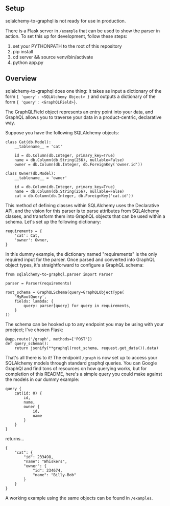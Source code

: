 ## Setup

sqlalchemy-to-graphql is not ready for use in production.

There is a Flask server in `/example` that can be used to show the parser in action. To set this up for development, follow these steps:
1. set your PYTHONPATH to the root of this repository
2. pip install
3. cd server && source venv/bin/activate
4. python app.py

## Overview

sqlalchemy-to-graphql does one thing: It takes as input a dictionary of the form ```{ 'query': <SQLAlchemy Object> }``` and outputs a dictionary of the form ```{ 'query': <GraphQLField>}```.

The GraphQLField object represents an entry point into your data, and GraphQL allows you to traverse your data in a product-centric, declarative way.

Suppose you have the following SQLAlchemy objects:

```
class Cat(db.Model):
    __tablename__ = 'cat'

    id = db.Column(db.Integer, primary_key=True)
    name = db.Column(db.String(256), nullable=False)
    owner = db.Column(db.Integer, db.ForeignKey('owner.id'))

class Owner(db.Model):
    __tablename__ = 'owner'

    id = db.Column(db.Integer, primary_key=True)
    name = db.Column(db.String(256), nullable=False)
    cat = db.Column(db.Integer, db.ForeignKey('cat.id'))
```

This method of defining classes within SQLAlchemy uses the Declarative API, and the vision for this parser is to parse attributes from SQLAlchemy classes, and transform them into GraphQL objects that can be used within a schema. Let's set up the following dictionary:

```
requirements = {
    'cat': Cat,
    'owner': Owner,
}
```

In this dummy example, the dictionary named "requirements" is the only required input for the parser. Once parsed and converted into GraphQL object types, it's straightforward to configure a GraphQL schema:

```
from sqlalchemy-to-graphql.parser import Parser

parser = Parser(requirements)

root_schema = GraphQLSchema(query=GraphQLObjectType(
    'MyRootQuery',
    fields: lambda: {
        query: parser[query] for query in requirements,
    }
))
```

The schema can be hooked up to any endpoint you may be using with your proeject; I've chosen Flask:

```
@app.route('/graph', methods=['POST'])
def query_schema():
    return jsonify(**graphql(root_schema, request.get_data()).data)
```

That's all there is to it! The endpoint `/graph` is now set up to access your SQLAlchemy models through standard graphql queries. You can Google GraphQl and find tons of resources on how querying works, but for completion of this README, here's a simple query you could make against the models in our dummy example:

```
query {
    cat(id: 0) {
        id,
        name,
        owner {
            id,
            name
        }
    }
}
```
returns...
```
{
    "cat": {
        "id": 233498,
        "name": "Whiskers",
        "owner": {
            "id": 234674,
            "name": "Billy-Bob"
        }
    }
}
```

A working example using the same objects can be found in `/examples`.
